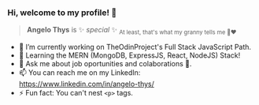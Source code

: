 ### Hi, welcome to my profile! 👋

> **Angelo Thys** is ✨ _special_ ✨ <sub>At least, that's what my granny tells me 👵♥️</sub>

- 🔭 I’m currently working on TheOdinProject's Full Stack JavaScript Path.
- 🌱 Learning the MERN (MongoDB, ExpressJS, React, NodeJS) Stack!
- 💬 Ask me about job oportunities and colaborations 👯.
- 📫 You can reach me on my LinkedIn: https://www.linkedin.com/in/angelo-thys/
- ⚡ Fun fact: You can't nest ```<p>``` tags.
